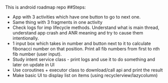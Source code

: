 This is android roadmap repo
##Steps:
- App with 3 activities which have one button to go to next one.
- Same thing with 3 fragments in one activity
- Check logs for imp lifecycle methods. Understand what is main thread, understand app crash and ANR meaning and try to cause them intentionally.
- 1 input box which takes in number and button next to it to calculate fibonacci number on that position. Print all fib numbers from first to nth fib number (user input).
- Study intent service class - print logs and use it to do something and later on update in UI
- Use coroutines + executor class to download/call api and print the result
- Make basic UI to display list on items (using recyclerview/lazycolumn)
